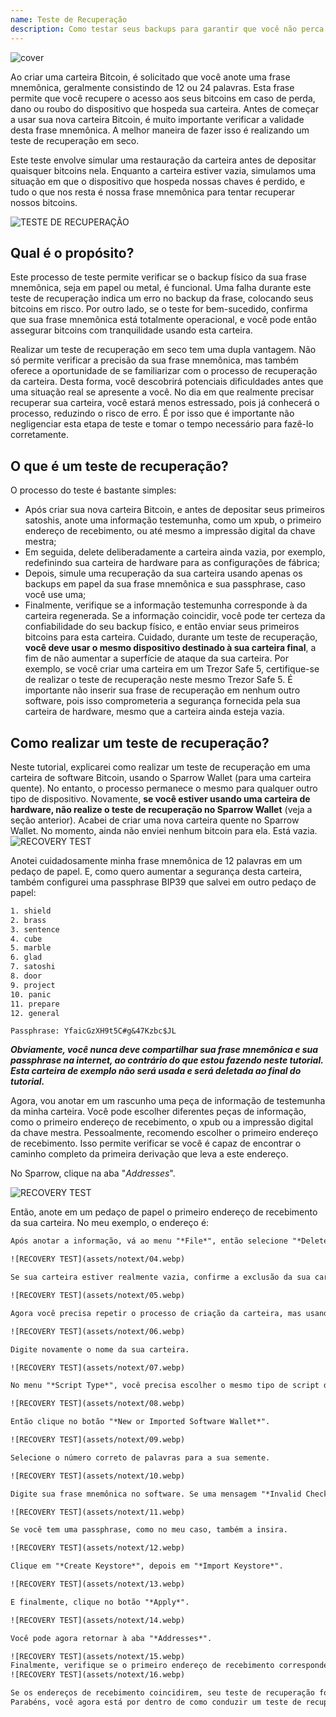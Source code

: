 ```yaml
---
name: Teste de Recuperação
description: Como testar seus backups para garantir que você não perca seus bitcoins?
---
```

![cover](assets/cover.webp)

Ao criar uma carteira Bitcoin, é solicitado que você anote uma frase mnemônica, geralmente consistindo de 12 ou 24 palavras. Esta frase permite que você recupere o acesso aos seus bitcoins em caso de perda, dano ou roubo do dispositivo que hospeda sua carteira. Antes de começar a usar sua nova carteira Bitcoin, é muito importante verificar a validade desta frase mnemônica. A melhor maneira de fazer isso é realizando um teste de recuperação em seco.

Este teste envolve simular uma restauração da carteira antes de depositar quaisquer bitcoins nela. Enquanto a carteira estiver vazia, simulamos uma situação em que o dispositivo que hospeda nossas chaves é perdido, e tudo o que nos resta é nossa frase mnemônica para tentar recuperar nossos bitcoins.

![TESTE DE RECUPERAÇÃO](assets/notext/01.webp)

## Qual é o propósito?

Este processo de teste permite verificar se o backup físico da sua frase mnemônica, seja em papel ou metal, é funcional. Uma falha durante este teste de recuperação indica um erro no backup da frase, colocando seus bitcoins em risco. Por outro lado, se o teste for bem-sucedido, confirma que sua frase mnemônica está totalmente operacional, e você pode então assegurar bitcoins com tranquilidade usando esta carteira.

Realizar um teste de recuperação em seco tem uma dupla vantagem. Não só permite verificar a precisão da sua frase mnemônica, mas também oferece a oportunidade de se familiarizar com o processo de recuperação da carteira. Desta forma, você descobrirá potenciais dificuldades antes que uma situação real se apresente a você. No dia em que realmente precisar recuperar sua carteira, você estará menos estressado, pois já conhecerá o processo, reduzindo o risco de erro. É por isso que é importante não negligenciar esta etapa de teste e tomar o tempo necessário para fazê-lo corretamente.

## O que é um teste de recuperação?

O processo do teste é bastante simples:
- Após criar sua nova carteira Bitcoin, e antes de depositar seus primeiros satoshis, anote uma informação testemunha, como um xpub, o primeiro endereço de recebimento, ou até mesmo a impressão digital da chave mestra;
- Em seguida, delete deliberadamente a carteira ainda vazia, por exemplo, redefinindo sua carteira de hardware para as configurações de fábrica;
- Depois, simule uma recuperação da sua carteira usando apenas os backups em papel da sua frase mnemônica e sua passphrase, caso você use uma;
- Finalmente, verifique se a informação testemunha corresponde à da carteira regenerada. Se a informação coincidir, você pode ter certeza da confiabilidade do seu backup físico, e então enviar seus primeiros bitcoins para esta carteira.
Cuidado, durante um teste de recuperação, **você deve usar o mesmo dispositivo destinado à sua carteira final**, a fim de não aumentar a superfície de ataque da sua carteira. Por exemplo, se você criar uma carteira em um Trezor Safe 5, certifique-se de realizar o teste de recuperação neste mesmo Trezor Safe 5. É importante não inserir sua frase de recuperação em nenhum outro software, pois isso comprometeria a segurança fornecida pela sua carteira de hardware, mesmo que a carteira ainda esteja vazia.

## Como realizar um teste de recuperação?

Neste tutorial, explicarei como realizar um teste de recuperação em uma carteira de software Bitcoin, usando o Sparrow Wallet (para uma carteira quente). No entanto, o processo permanece o mesmo para qualquer outro tipo de dispositivo. Novamente, **se você estiver usando uma carteira de hardware, não realize o teste de recuperação no Sparrow Wallet** (veja a seção anterior).
Acabei de criar uma nova carteira quente no Sparrow Wallet. No momento, ainda não enviei nenhum bitcoin para ela. Está vazia.
![RECOVERY TEST](assets/notext/02.webp)

Anotei cuidadosamente minha frase mnemônica de 12 palavras em um pedaço de papel. E, como quero aumentar a segurança desta carteira, também configurei uma passphrase BIP39 que salvei em outro pedaço de papel:

```txt
1. shield
2. brass
3. sentence
4. cube
5. marble
6. glad
7. satoshi
8. door
9. project
10. panic
11. prepare
12. general
```

```text
Passphrase: YfaicGzXH9t5C#g&47Kzbc$JL
```

***Obviamente, você nunca deve compartilhar sua frase mnemônica e sua passphrase na internet, ao contrário do que estou fazendo neste tutorial. Esta carteira de exemplo não será usada e será deletada ao final do tutorial.***

Agora, vou anotar em um rascunho uma peça de informação de testemunha da minha carteira. Você pode escolher diferentes peças de informação, como o primeiro endereço de recebimento, o xpub ou a impressão digital da chave mestra. Pessoalmente, recomendo escolher o primeiro endereço de recebimento. Isso permite verificar se você é capaz de encontrar o caminho completo da primeira derivação que leva a este endereço.

No Sparrow, clique na aba "*Addresses*".

![RECOVERY TEST](assets/notext/03.webp)

Então, anote em um pedaço de papel o primeiro endereço de recebimento da sua carteira. No meu exemplo, o endereço é:

```txt
Após anotar a informação, vá ao menu "*File*", então selecione "*Delete Wallet*". Lembro-lhe mais uma vez que sua carteira Bitcoin deve estar vazia antes de prosseguir com esta operação.

![RECOVERY TEST](assets/notext/04.webp)

Se sua carteira estiver realmente vazia, confirme a exclusão da sua carteira.

![RECOVERY TEST](assets/notext/05.webp)

Agora você precisa repetir o processo de criação da carteira, mas usando nossos backups de papel. Clique no menu "*File*" e depois em "*New Wallet*".

![RECOVERY TEST](assets/notext/06.webp)

Digite novamente o nome da sua carteira.

![RECOVERY TEST](assets/notext/07.webp)

No menu "*Script Type*", você precisa escolher o mesmo tipo de script da carteira que você deletou anteriormente.

![RECOVERY TEST](assets/notext/08.webp)

Então clique no botão "*New or Imported Software Wallet*".

![RECOVERY TEST](assets/notext/09.webp)

Selecione o número correto de palavras para a sua semente.

![RECOVERY TEST](assets/notext/10.webp)

Digite sua frase mnemônica no software. Se uma mensagem "*Invalid Checksum*" aparecer, isso indica que o backup da sua frase mnemônica está incorreto. Você então terá que começar a criação da sua carteira do zero, pois seu teste de recuperação falhou.

![RECOVERY TEST](assets/notext/11.webp)

Se você tem uma passphrase, como no meu caso, também a insira.

![RECOVERY TEST](assets/notext/12.webp)

Clique em "*Create Keystore*", depois em "*Import Keystore*".

![RECOVERY TEST](assets/notext/13.webp)

E finalmente, clique no botão "*Apply*".

![RECOVERY TEST](assets/notext/14.webp)

Você pode agora retornar à aba "*Addresses*".

![RECOVERY TEST](assets/notext/15.webp)
Finalmente, verifique se o primeiro endereço de recebimento corresponde ao que você havia anotado como testemunha em seu rascunho.
![RECOVERY TEST](assets/notext/16.webp)

Se os endereços de recebimento coincidirem, seu teste de recuperação foi bem-sucedido, e você pode usar sua nova carteira Bitcoin. Se eles não coincidirem, isso pode indicar ou um erro na escolha do tipo de script, o que torna o caminho de derivação incorreto, ou um problema com o backup da sua frase mnemônica ou da sua passphrase. Em ambos os casos, eu recomendo fortemente começar do zero e criar uma nova carteira Bitcoin desde o início para evitar qualquer risco. Desta vez, tenha o cuidado de anotar a frase mnemônica sem erros.
Parabéns, você agora está por dentro de como conduzir um teste de recuperação! Aconselho que generalize este processo para a criação de todas as suas carteiras Bitcoin. Se você achou este tutorial útil, eu ficaria grato se você pudesse deixar um joinha abaixo. Sinta-se livre para compartilhar este artigo em suas redes sociais. Muito obrigado!